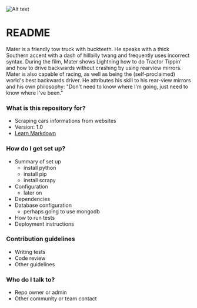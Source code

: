 ![Alt text](https://vignette4.wikia.nocookie.net/pixar/images/e/e1/TowMaterCars3Artwork.jpg/revision/latest?cb=20170430135416)
# README #

Mater is a friendly tow truck with buckteeth. He speaks with a thick Southern accent with a dash of hillbilly twang and frequently uses incorrect syntax.
During the film, Mater shows Lightning how to do Tractor Tippin' and how to drive backwards without crashing by using rearview mirrors.
Mater is also capable of racing, as well as being the (self-proclaimed) world's best backwards driver. He attributes his skill to his rear-view mirrors and his own philosophy: "Don't need to know where I'm going, just need to know where I've been."


### What is this repository for? ###

* Scraping cars informations from websites
* Version: 1.0
* [Learn Markdown](https://bitbucket.org/tutorials/markdowndemo)

### How do I get set up? ###

* Summary of set up
    * install python
    * install pip
    * install scrapy
* Configuration
    * later on
* Dependencies
* Database configuration
    * perhaps going to use mongodb
* How to run tests
* Deployment instructions

### Contribution guidelines ###

* Writing tests
* Code review
* Other guidelines

### Who do I talk to? ###

* Repo owner or admin
* Other community or team contact